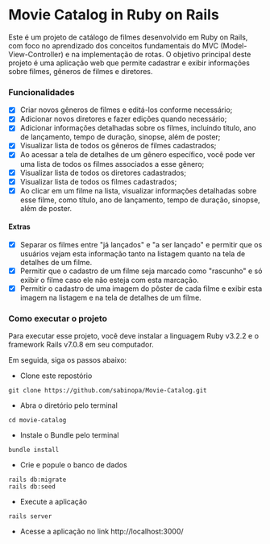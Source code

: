 # Movie Catalog in Ruby on Rails
Este é um projeto de catálogo de filmes desenvolvido em Ruby on Rails, com foco no aprendizado dos conceitos fundamentais do MVC (Model-View-Controller) e na implementação de rotas. O objetivo principal deste projeto é uma aplicação web que permite cadastrar e exibir informações sobre filmes, gêneros de filmes e diretores.

### Funcionalidades
- [x] Criar novos gêneros de filmes e editá-los conforme necessário;
- [x] Adicionar novos diretores e fazer edições quando necessário;
- [x] Adicionar informações detalhadas sobre os filmes, incluindo título, ano de lançamento, tempo de duração, sinopse, além de poster;
- [x] Visualizar lista de todos os gêneros de filmes cadastrados;
- [x] Ao acessar a tela de detalhes de um gênero específico, você pode ver uma lista de todos os filmes associados a esse gênero;
- [x] Visualizar lista de todos os diretores cadastrados;
- [x] Visualizar lista de todos os filmes cadastrados;
- [x] Ao clicar em um filme na lista, visualizar informações detalhadas sobre esse filme, como título, ano de lançamento, tempo de duração, sinopse, além de poster.

#### Extras
- [x]  Separar os filmes entre "já lançados" e "a ser lançado" e permitir que os usuários vejam esta informação tanto na listagem quanto na tela de detalhes de um filme.
- [x]  Permitir que o cadastro de um filme seja marcado como "rascunho" e só exibir o filme caso ele não esteja com esta marcação.
- [x]  Permitir o cadastro de uma imagem do pôster de cada filme e exibir esta imagem na listagem e na tela de detalhes de um filme.

### Como executar o projeto 

Para executar esse projeto, você deve instalar a linguagem Ruby v3.2.2 e o framework Rails v7.0.8 em seu computador.

Em seguida, siga os passos abaixo: 

- Clone este repostório
```
git clone https://github.com/sabinopa/Movie-Catalog.git
```

- Abra o diretório pelo terminal 
```
cd movie-catalog
```

- Instale o Bundle pelo terminal 
```
bundle install
```

- Crie e popule o banco de dados 
```
rails db:migrate
rails db:seed
```

- Execute a aplicação 
```
rails server
```

- Acesse a aplicação no link http://localhost:3000/

